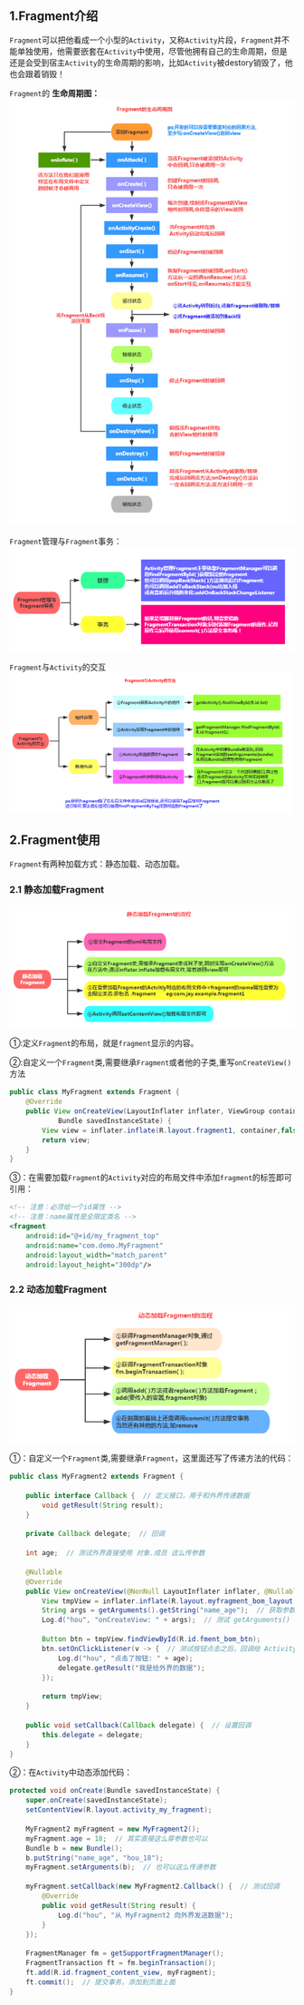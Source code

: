 ## 1.Fragment介绍

`Fragment`可以把他看成一个小型的`Activity`，又称`Activity`片段，`Fragment`并不能单独使用，他需要嵌套在`Activity`中使用，尽管他拥有自己的生命周期，但是还是会受到宿主`Activity`的生命周期的影响，比如`Activity`被destory销毁了，他也会跟着销毁！

`Fragment`的 **生命周期图：**
![Fragment](./image/0040.jpg)

`Fragment`管理与`Fragment`事务：
![Fragment](./image/0043.jpg)

`Fragment`与`Activity`的交互
![Fragment](./image/0044.jpg)


## 2.Fragment使用
`Fragment`有两种加载方式：静态加载、动态加载。

### 2.1 静态加载Fragment
![Fragment](./image/0041.jpg)

①:定义`Fragment`的布局，就是`fragment`显示的内容。

②:自定义一个`Fragment`类,需要继承`Fragment`或者他的子类,重写`onCreateView()`方法 
```java
public class MyFragment extends Fragment {
    @Override
    public View onCreateView(LayoutInflater inflater, ViewGroup container,
            Bundle savedInstanceState) {
        View view = inflater.inflate(R.layout.fragment1, container,false);
        return view;
    }   
}
```

③：在需要加载`Fragment`的`Activity`对应的布局文件中添加`fragment`的标签即可引用：
```xml
<!-- 注意：必须给一个id属性 -->
<!-- 注意：name属性是全限定类名 -->
<fragment
    android:id="@+id/my_fragment_top"
    android:name="com.demo.MyFragment"
    android:layout_width="match_parent"
    android:layout_height="300dp"/>
```

### 2.2 动态加载Fragment

![Fragment](./image/0042.jpg)

①：自定义一个`Fragment`类,需要继承`Fragment`，这里面还写了传递方法的代码：
```java
public class MyFragment2 extends Fragment {

    public interface Callback {  // 定义接口，用于和外界传递数据
        void getResult(String result);
    }

    private Callback delegate;  // 回调

    int age;  // 测试外界直接使用 对象.成员 这么传参数

    @Nullable
    @Override
    public View onCreateView(@NonNull LayoutInflater inflater, @Nullable ViewGroup container, @Nullable Bundle savedInstanceState) {
        View tmpView = inflater.inflate(R.layout.myfragment_bom_layout, container, false);
        String args = getArguments().getString("name_age");  // 获取参数
        Log.d("hou", "onCreateView: " + args);  // 测试 getArguments() 传参数，这一般用于初始化View

        Button btn = tmpView.findViewById(R.id.fment_bom_btn);
        btn.setOnClickListener(v -> {  // 测试按钮点击之后，回调给 Activity
            Log.d("hou", "点击了按钮: " + age);
            delegate.getResult("我是给外界的数据");
        });

        return tmpView;
    }

    public void setCallback(Callback delegate) {  // 设置回调
        this.delegate = delegate;
    }
}
```

②：在`Activity`中动态添加代码：
```java
protected void onCreate(Bundle savedInstanceState) {
    super.onCreate(savedInstanceState);
    setContentView(R.layout.activity_my_fragment);

    MyFragment2 myFragment = new MyFragment2();
    myFragment.age = 18;  // 其实直接这么穿参数也可以
    Bundle b = new Bundle();
    b.putString("name_age", "hou_18");
    myFragment.setArguments(b);  // 也可以这么传递参数

    myFragment.setCallback(new MyFragment2.Callback() {  // 测试回调
        @Override
        public void getResult(String result) {
            Log.d("hou", "从 MyFragment2 向外界发送数据");
        }
    });

    FragmentManager fm = getSupportFragmentManager();
    FragmentTransaction ft = fm.beginTransaction();
    ft.add(R.id.fragment_content_view, myFragment);
    ft.commit();  // 提交事务，添加到页面上面
}
```
